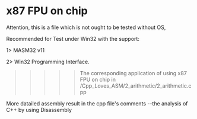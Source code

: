 #  x87 FPU on chip

Attention, this is a file which is not ought to be tested without OS,


Recommended for Test under Win32 with the support:

1> MASM32 v11 

2> Win32 Programming Interface.



>>>>> The corresponding application of using x87 FPU on chip in 
      /Cpp_Loves_ASM/2_arithmetic/2_arithmetic.cpp
      
More datailed assembly result in the cpp file's comments --the analysis of C++ by using Disassembly
